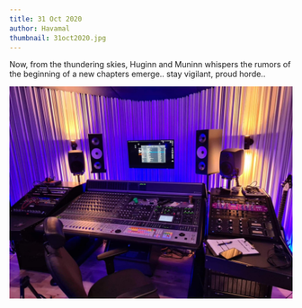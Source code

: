 ```yaml
---
title: 31 Oct 2020
author: Havamal
thumbnail: 31oct2020.jpg
---
```


Now, from the thundering skies, Huginn and Muninn whispers the rumors of the beginning of a new chapters emerge.. stay vigilant, proud horde..

![31oct2020.jpg](./31oct2020.jpg)
